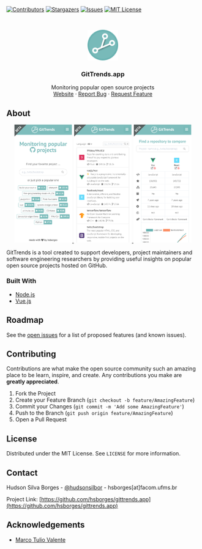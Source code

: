 [![Contributors][contributors-shield]][contributors-url]
[![Stargazers][stars-shield]][stars-url] [![Issues][issues-shield]][issues-url]
[![MIT License][license-shield]][license-url]

<!-- PROJECT LOGO -->
<br />
<p align="center">
  <a href="https://github.com/hsborges/gittrends.app">
    <img src="src/assets/images/logo-bg-colored.png" alt="Logo" width="80" height="80">
  </a>

  <h3 align="center">GitTrends.app</h3>

  <p align="center">
    Monitoring popular open source projects
    <br />
    <a href="https://gittrends.app">Website</a>
    ·
    <a href="https://github.com/hsborges/gittrends.app/issues">Report Bug</a>
    ·
    <a href="https://github.com/hsborges/gittrends.app/issues">Request Feature</a>
  </p>
</p>

<!-- ABOUT THE PROJECT -->

## About

<a href="https://www.gittrends.app" target="_blank">
<p align="center">
  <img src="screenshot.png" width="150" hspace="1">
  <img src="screenshot2.png" width="150" hspace="1">
  <img src="screenshot3.png" width="150" hspace="1">
</p>
</a>

GitTrends is a tool created to support developers, project maintainers and
software engineering researchers by providing useful insights on popular open
source projects hosted on GitHub.

### Built With

- [Node.js](https://nodejs.org/)
- [Vue.js](https://vuejs.org/)

<!-- ROADMAP -->

## Roadmap

See the [open issues](https://github.com/hsborges/gittrends.app/issues) for a
list of proposed features (and known issues).

<!-- CONTRIBUTING -->

## Contributing

Contributions are what make the open source community such an amazing place to
be learn, inspire, and create. Any contributions you make are **greatly
appreciated**.

1. Fork the Project
2. Create your Feature Branch (`git checkout -b feature/AmazingFeature`)
3. Commit your Changes (`git commit -m 'Add some AmazingFeature'`)
4. Push to the Branch (`git push origin feature/AmazingFeature`)
5. Open a Pull Request

<!-- LICENSE -->

## License

Distributed under the MIT License. See `LICENSE` for more information.

<!-- CONTACT -->

## Contact

Hudson Silva Borges - [@hudsonsilbor](https://twitter.com/hudsonsilbor) -
hsborges[at]facom.ufms.br

Project Link:
[https://github.com/hsborges/gittrends.app](https://github.com/hsborges/gittrends.app)

<!-- ACKNOWLEDGEMENTS -->

## Acknowledgements

- [Marco Tulio Valente](https://github.com/mtov)

<!-- MARKDOWN LINKS & IMAGES -->
<!-- https://www.markdownguide.org/basic-syntax/#reference-style-links -->

[contributors-shield]:
  https://img.shields.io/github/contributors/hsborges/gittrends.app.svg?style=flat-square
[contributors-url]:
  https://github.com/hsborges/gittrends.app/graphs/contributors
[stars-shield]:
  https://img.shields.io/github/stars/hsborges/gittrends.app.svg?style=flat-square
[stars-url]: https://github.com/hsborges/gittrends.app/stargazers
[issues-shield]:
  https://img.shields.io/github/issues/hsborges/gittrends.app.svg?style=flat-square
[issues-url]: https://github.com/hsborges/gittrends.app/issues
[license-shield]:
  https://img.shields.io/github/license/hsborges/gittrends.app.svg?style=flat-square
[license-url]: https://github.com/hsborges/gittrends.app/blob/master/LICENSE
[linkedin-shield]:
  https://img.shields.io/badge/-LinkedIn-black.svg?style=flat-square&logo=linkedin&colorB=555
[linkedin-url]: https://linkedin.com/in/othneildrew
